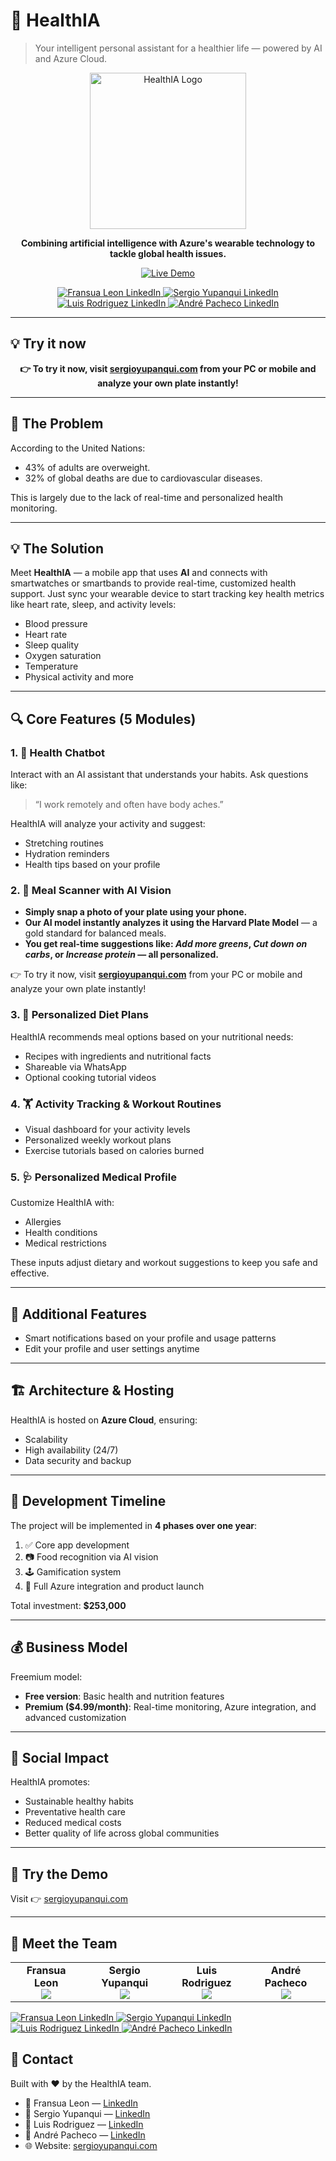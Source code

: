 # 🤖 HealthIA

> Your intelligent personal assistant for a healthier life — powered by AI and Azure Cloud.

<p align="center">
  <img src="https://github.com/user-attachments/assets/d20e5fa0-b289-4256-9cf4-d04f09f1911e" alt="HealthIA Logo" height="250"/>
</p>


<p align="center">
  <b>Combining artificial intelligence with Azure's wearable technology to tackle global health issues.</b>
</p>

<p align="center">
  <a href="https://sergioyupanqui.com" target="_blank">
    <img src="https://img.shields.io/badge/Live-Demo-blue?style=for-the-badge" alt="Live Demo"/>
  </a>
</p>

<p align="center">
  <a href="https://www.linkedin.com/in/fransua-leon/" target="_blank">
    <img src="https://img.shields.io/badge/@Fransua_Leon-0077B5?style=for-the-badge&logo=linkedin&logoColor=white" alt="Fransua Leon LinkedIn"/>
  </a>
  <a href="https://www.linkedin.com/in/sergioyupanquigomez/" target="_blank">
    <img src="https://img.shields.io/badge/@Sergio_Yupanqui-0077B5?style=for-the-badge&logo=linkedin&logoColor=white" alt="Sergio Yupanqui LinkedIn"/>
  </a>
  <a href="https://www.linkedin.com/in/luisangelorp/" target="_blank">
    <img src="https://img.shields.io/badge/@Luis_Rodriguez-0077B5?style=for-the-badge&logo=linkedin&logoColor=white" alt="Luis Rodriguez LinkedIn"/>
  </a>
  <a href="https://www.linkedin.com/in/andrepachecot/" target="_blank">
    <img src="https://img.shields.io/badge/@André_Pacheco-0077B5?style=for-the-badge&logo=linkedin&logoColor=white" alt="André Pacheco LinkedIn"/>
  </a>
</p>

---

## 💡 Try it now

<p align="center"><strong>👉 To try it now, visit <a href="https://sergioyupanqui.com" target="_blank">sergioyupanqui.com</a> from your PC or mobile and analyze your own plate instantly!</strong></p>



---
## 🚨 The Problem

According to the United Nations:
- 43% of adults are overweight.
- 32% of global deaths are due to cardiovascular diseases.

This is largely due to the lack of real-time and personalized health monitoring.

---

## 💡 The Solution

Meet **HealthIA** — a mobile app that uses **AI** and connects with smartwatches or smartbands to provide real-time, customized health support. Just sync your wearable device to start tracking key health metrics like heart rate, sleep, and activity levels:

- Blood pressure
- Heart rate
- Sleep quality
- Oxygen saturation
- Temperature
- Physical activity and more

---

## 🔍 Core Features (5 Modules)

### 1. 🧠 Health Chatbot
Interact with an AI assistant that understands your habits. Ask questions like:
> “I work remotely and often have body aches.”

HealthIA will analyze your activity and suggest:
- Stretching routines
- Hydration reminders
- Health tips based on your profile

### 2. 📸 Meal Scanner with AI Vision
- **Simply snap a photo of your plate using your phone.**
- **Our AI model instantly analyzes it using the Harvard Plate Model** — a gold standard for balanced meals.
- **You get real-time suggestions like: _Add more greens_, _Cut down on carbs_, or _Increase protein_ — all personalized.**

👉 To try it now, visit **[sergioyupanqui.com](https://sergioyupanqui.com)** from your PC or mobile and analyze your own plate instantly!

### 3. 🥗 Personalized Diet Plans
HealthIA recommends meal options based on your nutritional needs:
- Recipes with ingredients and nutritional facts
- Shareable via WhatsApp
- Optional cooking tutorial videos

### 4. 🏋️ Activity Tracking & Workout Routines
- Visual dashboard for your activity levels
- Personalized weekly workout plans
- Exercise tutorials based on calories burned

### 5. 🩺 Personalized Medical Profile
Customize HealthIA with:
- Allergies
- Health conditions
- Medical restrictions

These inputs adjust dietary and workout suggestions to keep you safe and effective.

---

## 🔔 Additional Features

- Smart notifications based on your profile and usage patterns
- Edit your profile and user settings anytime

---

## 🏗️ Architecture & Hosting

HealthIA is hosted on **Azure Cloud**, ensuring:
- Scalability
- High availability (24/7)
- Data security and backup

---

## 📆 Development Timeline

The project will be implemented in **4 phases over one year**:

1. ✅ Core app development
2. 📷 Food recognition via AI vision
3. 🕹️ Gamification system
4. 🚀 Full Azure integration and product launch

Total investment: **$253,000**

---

## 💰 Business Model

Freemium model:
- **Free version**: Basic health and nutrition features
- **Premium ($4.99/month)**: Real-time monitoring, Azure integration, and advanced customization

---

## 🌱 Social Impact

HealthIA promotes:
- Sustainable healthy habits
- Preventative health care
- Reduced medical costs
- Better quality of life across global communities

---

## 📲 Try the Demo

Visit 👉 [sergioyupanqui.com](https://sergioyupanqui.com)

---



## 👥 Meet the Team

<table align="center">
  <tr>
    <td align="center">
      <strong>Fransua Leon</strong><br/>
      <a href="https://www.linkedin.com/in/fransua-leon/" target="_blank">
        <img src="https://img.shields.io/badge/-LinkedIn-0077B5?style=flat-square&logo=linkedin&logoColor=white"/>
      </a>
    </td>
    <td align="center">
      <strong>Sergio Yupanqui</strong><br/>
      <a href="https://www.linkedin.com/in/sergioyupanquigomez/" target="_blank">
        <img src="https://img.shields.io/badge/-LinkedIn-0077B5?style=flat-square&logo=linkedin&logoColor=white"/>
      </a>
    </td>
    <td align="center">
      <strong>Luis Rodriguez</strong><br/>
      <a href="https://www.linkedin.com/in/luisangelorp/" target="_blank">
        <img src="https://img.shields.io/badge/-LinkedIn-0077B5?style=flat-square&logo=linkedin&logoColor=white"/>
      </a>
    </td>
    <td align="center">
      <strong>André Pacheco</strong><br/>
      <a href="https://www.linkedin.com/in/andrepachecot/" target="_blank">
        <img src="https://img.shields.io/badge/-LinkedIn-0077B5?style=flat-square&logo=linkedin&logoColor=white"/>
      </a>
    </td>
  </tr>
</table>


<p align="left">
  <a href="https://www.linkedin.com/in/fransua-leon/" target="_blank">
    <img src="https://img.shields.io/badge/@Fransua_Leon-0077B5?style=for-the-badge&logo=linkedin&logoColor=white" alt="Fransua Leon LinkedIn"/>
  </a>
  <a href="https://www.linkedin.com/in/sergioyupanquigomez/" target="_blank">
    <img src="https://img.shields.io/badge/@Sergio_Yupanqui-0077B5?style=for-the-badge&logo=linkedin&logoColor=white" alt="Sergio Yupanqui LinkedIn"/>
  </a>
  <a href="https://www.linkedin.com/in/luisangelorp/" target="_blank">
    <img src="https://img.shields.io/badge/@Luis_Rodriguez-0077B5?style=for-the-badge&logo=linkedin&logoColor=white" alt="Luis Rodriguez LinkedIn"/>
  </a>
  <a href="https://www.linkedin.com/in/andrepachecot/" target="_blank">
    <img src="https://img.shields.io/badge/@André_Pacheco-0077B5?style=for-the-badge&logo=linkedin&logoColor=white" alt="André Pacheco LinkedIn"/>
  </a>
</p>



## 📇 Contact

Built with ❤️ by the HealthIA team.

- 👤 Fransua Leon — [LinkedIn](https://www.linkedin.com/in/fransua-leon/)
- 👤 Sergio Yupanqui — [LinkedIn](https://www.linkedin.com/in/sergioyupanquigomez/)
- 👤 Luis Rodriguez — [LinkedIn](https://www.linkedin.com/in/luisangelorp/)
- 👤 André Pacheco — [LinkedIn](https://www.linkedin.com/in/andrepachecot/)
- 🌐 Website: [sergioyupanqui.com](https://sergioyupanqui.com)
